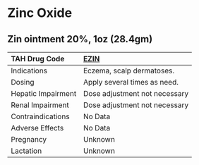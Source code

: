 # Zinc Oxide

## Zin ointment 20%, 1oz (28.4gm)

| TAH Drug Code      | [EZIN](https://www.tahsda.org.tw/drugs/hissearch.php?drug_code=EZIN)   |
|:-------------------|:-----------------------------------------------------------------------|
| Indications        | Eczema, scalp dermatoses.                                              |
| Dosing             | Apply several times as need.                                           |
| Hepatic Impairment | Dose adjustment not necessary                                          |
| Renal Impairment   | Dose adjustment not necessary                                          |
| Contraindications  | No Data                                                                |
| Adverse Effects    | No Data                                                                |
| Pregnancy          | Unknown                                                                |
| Lactation          | Unknown                                                                |

